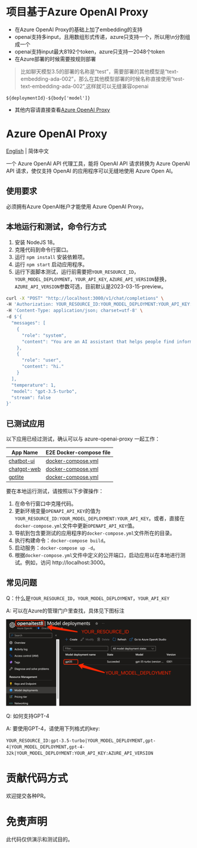 # 项目基于Azure OpenAI Proxy
- 在Azure OpenAI Proxy的基础上加了embedding的支持
- openai支持多input，且用数组形式传递，azure只支持一个，所以用\n分割组成一个
- openai支持input最大8192个token，azure只支持一2048个token
- 在Azure部署的时候需要按规则部署
> 比如聊天模型3.5的部署的名称是“test”，需要部署的其他模型是“text-embedding-ada-002”，那么在其他模型部署的时候名称直接使用“test-text-embedding-ada-002”,这样就可以无缝兼容openai

```
${deploymentId}-${body['model']}
```
- 其他内容请直接查看[Azure OpenAI Proxy](https://github.com/scalaone/azure-openai-proxy)

# Azure OpenAI Proxy

[English](./README.en-US.md) | 简体中文

一个 Azure OpenAI API 代理工具，能将 OpenAI API 请求转换为 Azure OpenAI API 请求，使仅支持 OpenAI 的应用程序可以无缝地使用 Azure Open AI。

## 使用要求

必须拥有Azure OpenAI帐户才能使用 Azure OpenAI Proxy。


## 本地运行和测试，命令行方式

1. 安装 NodeJS 18。
2. 克隆代码到命令行窗口。
3. 运行 `npm install` 安装依赖项。
4. 运行 `npm start` 启动应用程序。
5. 运行下面脚本测试，运行前需要把`YOUR_RESOURCE_ID`，`YOUR_MODEL_DEPLOYMENT`，`YOUR_API_KEY`, `AZURE_API_VERSION`替换，`AZURE_API_VERSION`参数可选，目前默认是2023-03-15-preview。
```bash
curl -X "POST" "http://localhost:3000/v1/chat/completions" \
-H 'Authorization: YOUR_RESOURCE_ID:YOUR_MODEL_DEPLOYMENT:YOUR_API_KEY:AZURE_API_VERSION' \
-H 'Content-Type: application/json; charset=utf-8' \
-d $'{
  "messages": [
    {
      "role": "system",
      "content": "You are an AI assistant that helps people find information."
    },
    {
      "role": "user",
      "content": "hi."
    }
  ],
  "temperature": 1,
  "model": "gpt-3.5-turbo",
  "stream": false
}'
```

## 已测试应用

以下应用已经过测试，确认可以与 azure-openai-proxy 一起工作：

| App Name         | E2E Docker-compose file | 
|------------------|-------------------------|
| [chatbot-ui](https://github.com/mckaywrigley/chatbot-ui) | [docker-compose.yml](./e2e/chatbot-ui/docker-compose.yml) |
| [chatgpt-web](https://github.com/Chanzhaoyu/chatgpt-web) | [docker-compose.yml](./e2e/chatgpt-web/docker-compose.yml) |
| [gptlite](https://github.com/blrchen/gptlite)  | [docker-compose.yml](./e2e/gptlite/docker-compose.yml) |

要在本地运行测试，请按照以下步骤操作：

1. 在命令行窗口中克隆代码。
2. 更新环境变量`OPENAPI_API_KEY`的值为`YOUR_RESOURCE_ID:YOUR_MODEL_DEPLOYMENT:YOUR_API_KEY`。或者，直接在`docker-compose.yml`文件中更新`OPENAPI_API_KEY`值。
3. 导航到包含要测试的应用程序的`docker-compose.yml`文件所在的目录。
3. 执行构建命令：`docker-compose build`。
4. 启动服务：`docker-compose up -d`。
5. 根据`docker-compose.yml`文件中定义的公开端口，启动应用以在本地进行测试。例如，访问 http://localhost:3000。

## 常见问题

Q：什么是`YOUR_RESOURCE_ID`，`YOUR_MODEL_DEPLOYMENT`，`YOUR_API_KEY`

A: 可以在Azure的管理门户里查找，具体见下图标注

![resource-and-model](./resource-and-model.jpg)

Q: 如何支持GPT-4

A: 要使用GPT-4，请使用下列格式的key: 

`YOUR_RESOURCE_ID:gpt-3.5-turbo|YOUR_MODEL_DEPLOYMENT,gpt-4|YOUR_MODEL_DEPLOYMENT,gpt-4-32k|YOUR_MODEL_DEPLOYMENT:YOUR_API_KEY:AZURE_API_VERSION`

# 贡献代码方式

欢迎提交各种PR。

# 免责声明

此代码仅供演示和测试目的。